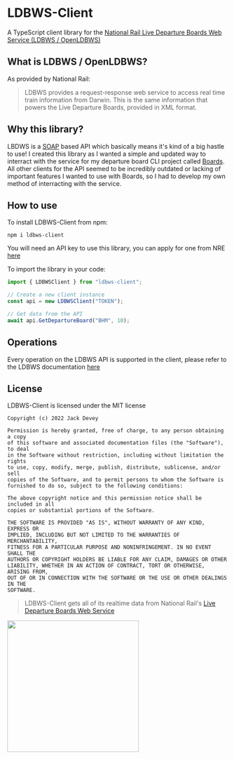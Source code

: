 # LDBWS-Client
A TypeScript client library for the [National Rail Live Departure Boards Web Service (LDBWS / OpenLDBWS)](http://lite.realtime.nationalrail.co.uk/openldbws/)

## What is LDBWS / OpenLDBWS?
As provided by National Rail:
> LDBWS provides a request-response web service to access real time train information from Darwin. This is the same information that powers the 
> Live Departure Boards, provided in XML format.

## Why this library?
LBDWS is a [SOAP](https://en.wikipedia.org/wiki/SOAP) based API which basically means it's kind of a big hastle to use! I created this library as I wanted a 
simple and updated way to interract with the service for my departure board CLI project called [Boards](https://github.com/jackdevey/Boards). All
other clients for the API seemed to be incredibly outdated or lacking of important features I wanted to use with Boards, so I had to develop my own method of
interracting with the service.

## How to use
To install LDBWS-Client from npm:
```
npm i ldbws-client
```
You will need an API key to use this library, you can apply for one from NRE [here](http://realtime.nationalrail.co.uk/OpenLDBWSRegistration/)

To import the library in your code:
```javascript
import { LDBWSClient } from "ldbws-client";

// Create a new client instance
const api = new LDBWSClient("TOKEN");

// Get data from the API
await api.GetDepartureBoard("BHM", 10);
```

## Operations
Every operation on the LDBWS API is supported in the client, please refer to the LDBWS documentation [here](http://lite.realtime.nationalrail.co.uk/openldbws/)

## License
LDBWS-Client is licensed under the MIT license
```
Copyright (c) 2022 Jack Devey

Permission is hereby granted, free of charge, to any person obtaining a copy
of this software and associated documentation files (the "Software"), to deal
in the Software without restriction, including without limitation the rights
to use, copy, modify, merge, publish, distribute, sublicense, and/or sell
copies of the Software, and to permit persons to whom the Software is
furnished to do so, subject to the following conditions:

The above copyright notice and this permission notice shall be included in all
copies or substantial portions of the Software.

THE SOFTWARE IS PROVIDED "AS IS", WITHOUT WARRANTY OF ANY KIND, EXPRESS OR
IMPLIED, INCLUDING BUT NOT LIMITED TO THE WARRANTIES OF MERCHANTABILITY,
FITNESS FOR A PARTICULAR PURPOSE AND NONINFRINGEMENT. IN NO EVENT SHALL THE
AUTHORS OR COPYRIGHT HOLDERS BE LIABLE FOR ANY CLAIM, DAMAGES OR OTHER
LIABILITY, WHETHER IN AN ACTION OF CONTRACT, TORT OR OTHERWISE, ARISING FROM,
OUT OF OR IN CONNECTION WITH THE SOFTWARE OR THE USE OR OTHER DEALINGS IN THE
SOFTWARE.
```
> LDBWS-Client gets all of its realtime data from National Rail's [Live Departure Boards Web Service](http://lite.realtime.nationalrail.co.uk/openldbws/)
<img src="https://raw.githubusercontent.com/jackdevey/Boards/main/images/NRE_Powered_logo.png" width="300" height="auto">
